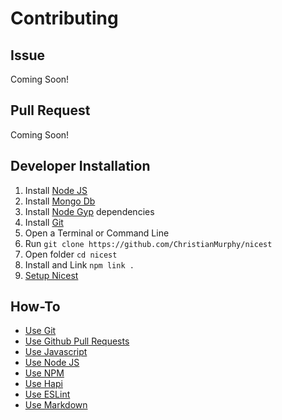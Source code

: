 # Contributing

## Issue

Coming Soon!

## Pull Request

Coming Soon!

## Developer Installation

1. Install [Node JS](https://nodejs.org/)
2. Install [Mongo Db](https://www.mongodb.org/)
3. Install [Node Gyp](https://github.com/nodejs/node-gyp#installation) dependencies
4. Install [Git](https://git-scm.com/)
5. Open a Terminal or Command Line
6. Run `git clone https://github.com/ChristianMurphy/nicest`
7. Open folder `cd nicest`
8. Install and Link `npm link .`
9. [Setup Nicest](README.md#setup)

## How-To

* [Use Git](https://git-scm.com/doc)
* [Use Github Pull Requests](https://help.github.com/articles/using-pull-requests/)
* [Use Javascript](http://www.w3schools.com/js/)
* [Use Node JS](https://nodejs.org/api/documentation.html)
* [Use NPM](https://docs.npmjs.com/)
* [Use Hapi](http://hapijs.com/tutorials)
* [Use ESLint](http://eslint.org)
* [Use Markdown](https://help.github.com/articles/markdown-basics/)
